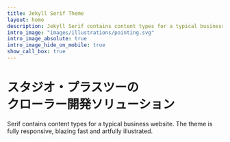 ```yaml
---
title: Jekyll Serif Theme
layout: home
description: Jekyll Serif contains content types for a typical business website. The theme is fully responsive, blazing fast and artfully illustrated.
intro_image: "images/illustrations/pointing.svg"
intro_image_absolute: true
intro_image_hide_on_mobile: true
show_call_box: true
---
```


# スタジオ・プラスツーの<br />クローラー開発ソリューション

Serif contains content types for a typical business website. The theme is fully responsive, blazing fast and artfully illustrated.
